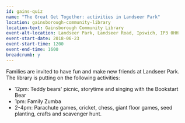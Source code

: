 ```yaml
---
id: gains-quiz
name: "The Great Get Together: activities in Landseer Park"
location: gainsborough-community-library
location-text: Gainsborough Community Library
event-alt-location: Landseer Park, Landseer Road, Ipswich, IP3 0HH
event-start-date: 2018-06-23
event-start-time: 1200
event-end-time: 1600
breadcrumb: y
---
```


Families are invited to have fun and make new friends at Landseer Park. The library is putting on the following activities:

* 12pm: Teddy bears' picnic, storytime and singing with the Bookstart Bear
* 1pm: Family Zumba
* 2-4pm: Parachute games, cricket, chess, giant floor games, seed planting, crafts and scavenger hunt.

